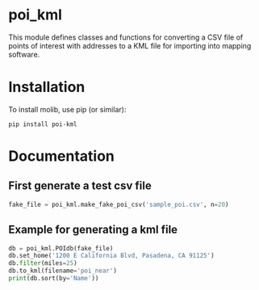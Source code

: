# poi_kml
This module defines classes and functions for converting a CSV file of points
of interest with addresses to a KML file for importing into mapping software.

# Installation
To install molib, use pip (or similar):
```{.sourceCode .bash}
pip install poi-kml
```

# Documentation

## First generate a test csv file
```python
fake_file = poi_kml.make_fake_poi_csv('sample_poi.csv', n=20)
```

## Example for generating a kml file
```python
db = poi_kml.POIdb(fake_file)
db.set_home('1200 E California Blvd, Pasadena, CA 91125')
db.filter(miles=25)
db.to_kml(filename='poi_near')
print(db.sort(by='Name'))
```